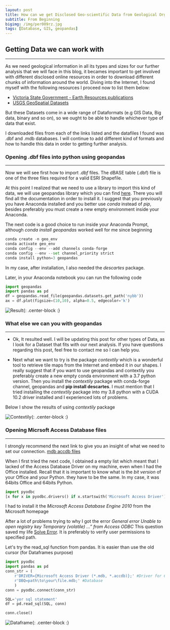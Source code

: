 ```yaml
---
layout: post
title: How can we get Disclosed Geo-scientific Data from Geological Organizations
subtitle: From Beginning
bigimg: /img/per009rz.jpg
tags: [Database, GIS, geopandas]
---
```


## Getting Data we can work with
______

As we need geological information in all its types and sizes for our further analysis that we will face in this blog, it becames important to get involved with different disclosed online resources in order to download different chunks of information around the world. Diving into the Internet, I found myself with the following resources I proceed now to list them below:

- [Victoria State Government - Earth Resources publications](http://earthresources.efirst.com.au/product.asp?pID=1016&cID=12)
- [USGS GeoSpatial Datasets](https://mrdata.usgs.gov/catalog/science.php?thcode=2&term=474)

But these Datasets come in a wide range of Dataformats (e.g GIS Data, Big data, binary and so on), so we ought to be able to handle whichever type of data that exist. 

I downloaded files from each of the links listed and the datafiles I found was .dbf and .mdb databases. I will continue to add different kind  of formats and how to handle this data in order to getting further analysis.

### Opening .dbf files into python using geopandas
______

Now we will see first how to import _.dbf_ files. The dBASE table (.dbf) file is one of the three files required for a valid ESRI Shapefile.

At this point I realized that we need to use a library to import this kind of data, we will use geopandas library which you can find [here](https://geopandas.org/). There you will find all the documentation in order to install it. I suggest that you previously you have Anaconda installed and you better use _conda_ instead of _pip_, besides preferably you must create a new empty environment inside your Anaconda.

The next code is a good choice to run inside your Anaconda Prompt, although _conda install geopandas_ worked well for me since beginning
```python
conda create -n geo_env
conda activate geo_env
conda config --env --add channels conda-forge
conda config --env --set channel_priority strict
conda install python=3 geopandas
```
In my case, after installation, I also needed the _descartes_ package.

Later, in your Anaconda notebook you can run the following code
```python
import geopandas
import pandas as pd
df = geopandas.read_file(geopandas.datasets.get_path('nybb'))
ax = df.plot(figsize=(10,10), alpha=0.5, edgecolor='k')
```
![Result](https://raw.githubusercontent.com/haroldvelasquez/haroldvelasquez.github.io/master/img/gdp_plot.png){: .center-block :}

### What else we can you with geopandas
___

- Ok, It resulted well. I will be updating this post for other types of Data, as I look for a Dataset that fits with our next analysis. If you have questions regarding this post, feel free to contact me so I can help you.

- Next what we want to try is the package _contextily_ which is a wonderful tool to retrieve tile maps from the Internet and embed it in our shapes. I really suggest that if you want to use geopandas and contextily you preferably create a new empty conda environment with a 3.7 python version. Then you install the _contextily_ package with conda-forge channel, geopandas and **pip install descartes**. I must mention that I tried installing the _contextily_ package into my 3.8 python with a CUDA 10.2 driver installed and I experienced lots of problems.

Below I show the results of using _contextily_ package

![Contextily](https://raw.githubusercontent.com/haroldvelasquez/haroldvelasquez.github.io/master/img/Contextily.PNG){: .center-block :}


### Opening Micrsoft Access Database files
___

I strongly recommend the next link to give you an insight of what we need to set our connection. [mdb accdb files](https://github.com/mkleehammer/pyodbc/wiki/Connecting-to-Microsoft-Access)

When I first tried the next code, I obtained a empty list which meant that I lacked of the Access Database Driver on my machine, even when I had the Office installed. Recall that it is important to know what is the _bit version_ of your Office and your Python. they have to be the same. In my case, it was 64bits Office and 64bits Python.

```python
import pyodbc
[x for x in pyodbc.drivers() if x.startswith('Microsoft Access Driver')]
```
I had to install it the _Microsoft Access Database Engine 2010_ from the Microsoft homepage

After a lot of problems trying to why I got the error _General error Unable to open registry key Temporary (volatile) …” from Access ODBC_ This question saved my life 
[Solve Error](https://stackoverflow.com/questions/26244425/general-error-unable-to-open-registry-key-temporary-volatile-from-access). It is preferably to verify user permissions to specified path.

Let's try the read_sql function from pandas. It is easier than use the old cursor (for Dataframes purpose)

```python
import pyodbc
import pandas as pd
conn_str = (
    r'DRIVER={Microsoft Access Driver (*.mdb, *.accdb)};' #Driver for 64 bits mdb
    r'DBQ=path\to\your\file.mdb;' #Database
    )
conn = pyodbc.connect(conn_str)

SQL='yor sql statement'
df = pd.read_sql(SQL, conn)

conn.close()
```

![Dataframe](https://raw.githubusercontent.com/haroldvelasquez/haroldvelasquez.github.io/master/img/post002_dataframe.PNG){: .center-block :}